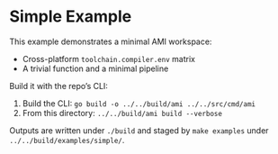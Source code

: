 # Simple Example

This example demonstrates a minimal AMI workspace:

- Cross-platform `toolchain.compiler.env` matrix
- A trivial function and a minimal pipeline

Build it with the repo’s CLI:

1) Build the CLI: `go build -o ../../build/ami ../../src/cmd/ami`
2) From this directory: `../../build/ami build --verbose`

Outputs are written under `./build` and staged by `make examples` under `../../build/examples/simple/`.

